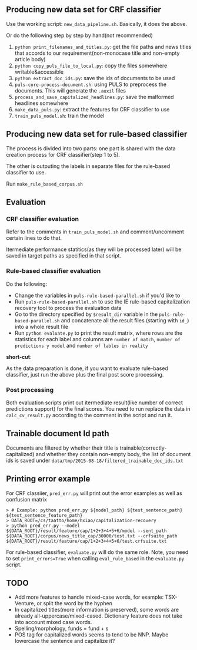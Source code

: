 
## Producing new data set for CRF classifier

Use the working script: `new_data_pipeline.sh`. Basically, it does the above.

Or do the following step by step by hand(not recommended)

1. `python print_filenames_and_titles.py`: get the file paths and news titles that accords to our requirement(non-monocase title and non-empty article body)
2. `python copy_puls_file_to_local.py`: copy the files somewhere writable&accessible
3. `python extract_doc_ids.py`: save the ids of documents to be used
4. `puls-core-process-document.sh`: using PULS to preprocess the documents. This will generate the `.auxil` files
5. `process_and_save_capitalized_headlines.py`: save the malformed headlines somewhere
6. `make_data_puls.py`: extract the features for CRF classifier to use
7. `train_puls_model.sh`: train the model

## Producing new data set for rule-based classifier

The process is divided into two parts: one part is shared with the data creation process for CRF classifier(step 1 to 5).

The other is outputing the labels in separate files for the rule-based classifier to use.

Run `make_rule_based_corpus.sh`


## Evaluation
### CRF classifier evaluation

Refer to the comments in `train_puls_model.sh` and comment/uncomment certain lines to do that.

Itermediate performance statitics(as they will be processed later) will be saved in target paths as specified in that script.


### Rule-based classifier evaluation

Do the following:

- Change the variables in `puls-rule-based-parallel.sh` if you'd like to
- Run `puls-rule-based-parallel.sh` to use the IE rule-based capitalization recovery tool to process the evaluation data
- Go to the directory specified by `$result_dir` variable in the `puls-rule-based-parallel.sh` and concatenate all the result files (starting with `id_`) into a whole result file
- Run `python evaluate.py` to print the result matrix, where rows are the statistics for each label and columns are `number of match`, `number of predictions y model` and `number of lables in reality`


**short-cut**:

As the data preparation is done, if you want to evaluate rule-based classifier, just run the above plus the final post score processing.

### Post processing

Both evaluation scripts print out itermediate result(like number of correct predictions support) for the final scores. You need to run replace the data in `calc_cv_result.py` according to the comment in the script and run it.



## Trainable document Id path

Documents are filtered by whether their title is trainable(correctly-capitalized) and whether they contain non-empty body, the list of document ids is saved under `data/tmp/2015-08-18/filtered_trainable_doc_ids.txt`



## Printing error example

For CRF classiier, `pred_err.py` will print out the error examples as well as confusion matrix

    > # Example: python pred_err.py ${model_path} ${test_sentence_path} ${test_sentence_feature_path}
	> DATA_ROOT=/cs/taatto/home/hxiao/capitalization-recovery
    > python pred_err.py --model ${DATA_ROOT}/result/feature/cap/1+2+3+4+5+6/model --sent_path ${DATA_ROOT}/corpus/news_title_cap/30000/test.txt --crfsuite_path ${DATA_ROOT}/result/feature/cap/1+2+3+4+5+6/test.crfsuite.txt

For rule-based classifier, `evaluate.py` will do the same role. Note, you need to set `print_errors=True` when  calling `eval_rule_based` in the `evaluate.py` script.


## TODO
- Add more features to handle mixed-case words, for example: TSX-Venture, or split the word by the hyphen
- In capitalized titles(more information is preserved), some words are already all-uppercase/mixed-cased. Dictionary feature does not take into account mixed case words.
- Spelling/morphology, funds = fund + s
- POS tag for capitalized words seems to tend to be NNP. Maybe lowercase the sentence and capitalize it?
